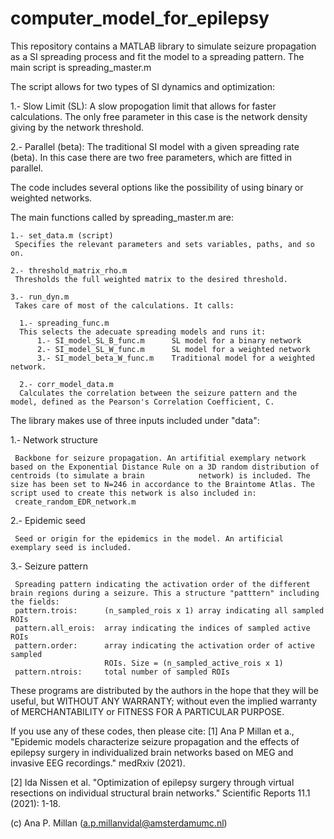 # computer_model_for_epilepsy

This repository contains a MATLAB library to simulate seizure propagation as a SI spreading process and fit the model to a spreading pattern. The main script is
spreading_master.m

The script allows for two types of SI dynamics and optimization:

1.- Slow Limit (SL): 
  A slow propogation limit that allows for faster calculations. The only free parameter in this case is the network density giving by the network threshold. 
  
2.- Parallel (beta):
  The traditional SI model with a given spreading rate (beta). In this case there are two free parameters, which are fitted in parallel. 
 
 The code includes several options like the possibility of using binary or weighted networks. 
 
 
 The main functions called by spreading_master.m are:
 
    1.- set_data.m (script)
     Specifies the relevant parameters and sets variables, paths, and so on. 
     
    2.- threshold_matrix_rho.m
     Thresholds the full weighted matrix to the desired threshold. 
     
    3.- run_dyn.m
     Takes care of most of the calculations. It calls:
     
      1.- spreading_func.m 
      This selects the adecuate spreading models and runs it:
          1.- SI_model_SL_B_func.m      SL model for a binary network
          2.- SI_model_SL_W_func.m      SL model for a weighted network
          3.- SI_model_beta_W_func.m    Traditional model for a weighted network.
          
      2.- corr_model_data.m
      Calculates the correlation between the seizure pattern and the model, defined as the Pearson's Correlation Coefficient, C.  
     
 The library makes use of three inputs included under "data":
 
 1.- Network structure
 
     Backbone for seizure propagation. An artifitial exemplary network based on the Exponential Distance Rule on a 3D random distribution of centroids (to simulate a brain            network) is included. The size has been set to N=246 in accordance to the Braintome Atlas. The script used to create this network is also included in:
     create_random_EDR_network.m
     
 2.- Epidemic seed
 
     Seed or origin for the epidemics in the model. An artificial exemplary seed is included.
     
 3.- Seizure pattern
 
     Spreading pattern indicating the activation order of the different brain regions during a seizure. This a structure "patttern" including the fields:
     pattern.trois:      (n_sampled_rois x 1) array indicating all sampled ROIs
     pattern.all_erois:  array indicating the indices of sampled active ROIs
     pattern.order:      array indicating the activation order of active sampled
                         ROIs. Size = (n_sampled_active_rois x 1)
     pattern.ntrois:     total number of sampled ROIs
    
    

These programs are distributed by the authors in the hope that they will be useful, but WITHOUT ANY WARRANTY; without even the implied warranty of MERCHANTABILITY or FITNESS FOR A PARTICULAR PURPOSE.

If you use any of these codes, then please cite:
[1]  Ana P Millan et a., "Epidemic models characterize seizure propagation and the effects of epilepsy surgery in individualized brain networks based on MEG and invasive EEG recordings." medRxiv (2021).

[2] Ida Nissen et al. "Optimization of epilepsy surgery through virtual resections on individual structural brain networks." Scientific Reports 11.1 (2021): 1-18.

(c) Ana P. Millan (a.p.millanvidal@amsterdamumc.nl)
